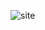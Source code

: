 ![site](https://user-images.githubusercontent.com/31893521/65372060-945d4100-dc73-11e9-83ca-2204b24cf8c7.png)
